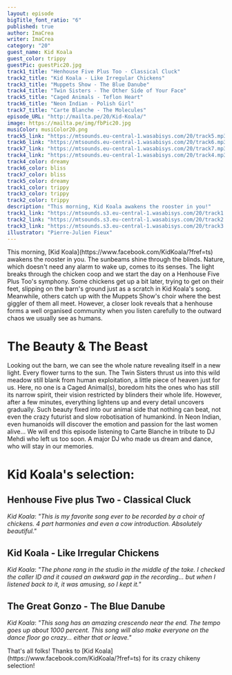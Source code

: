 ```yaml
---
layout: episode
bigTitle_font_ratio: "6"
published: true
author: ImaCrea
writer: ImaCrea
category: "20"
guest_name: Kid Koala
guest_color: trippy
guestPic: guestPic20.jpg
track1_title: "Henhouse Five Plus Too - Classical Cluck"
track2_title: "Kid Koala - Like Irregular Chickens"
track3_title: "Muppets Show - The Blue Danube"
track4_title: "Twin Sisters - The Other Side of Your Face"
track5_title: "Caged Animals - Teflon Heart"
track6_title: "Neon Indian - Polish Girl"
track7_title: "Carte Blanche - The Molecules"
episode_URL: "http://mailta.pe/20/Kid-Koala/"
image: https://mailta.pe/img/fbPic20.jpg
musiColor: musiColor20.png
track5_link: "https://mtsounds.eu-central-1.wasabisys.com/20/track5.mp3"
track6_link: "https://mtsounds.eu-central-1.wasabisys.com/20/track6.mp3"
track7_link: "https://mtsounds.eu-central-1.wasabisys.com/20/track7.mp3"
track4_link: "https://mtsounds.eu-central-1.wasabisys.com/20/track4.mp3"
track4_color: dreamy
track6_color: bliss
track7_color: bliss
track5_color: dreamy
track1_color: trippy
track3_color: trippy
track2_color: trippy
description: "This morning, Kid Koala awakens the rooster in you!"
track1_link: "https://mtsounds.s3.eu-central-1.wasabisys.com/20/track1.mp3"
track2_link: "https://mtsounds.s3.eu-central-1.wasabisys.com/20/track2.mp3"
track3_link: "https://mtsounds.s3.eu-central-1.wasabisys.com/20/track3.mp3"
illustrator: "Pierre-Julien Fieux"
---
```

<p id="introduction">This morning, [Kid Koala](https://www.facebook.com/KidKoala/?fref=ts) awakens the rooster in you. The sunbeams shine through the blinds. Nature, which doesn't need any alarm to wake up, comes to its senses. The light breaks through the chicken coop and we start the day on a Henhouse Five Plus Too's symphony.
Some chickens get up a bit later, trying to get on their feet, slipping on the barn's ground just as a scratch in Kid Koala's song. Meanwhile, others catch up with the Muppets Show's choir where the best giggler of them all meet. However, a closer look reveals that a henhouse forms a well organised community when you listen carefully to the outward chaos we usually see as humans.</p>

# The Beauty & The Beast

Looking out the barn, we can see the whole nature revealing itself in a new light. Every flower turns to the sun. The Twin Sisters thrust us into this wild meadow still blank from human exploitation, a little piece of heaven just for us. Here, no one is a Caged Animal(s), boredom hits the ones who has still its narrow spirit, their vision restricted by blinders their whole life. However, after a few minutes, everything lightens up and every detail uncovers gradually. Such beauty fixed into our animal side that nothing can beat, not even the crazy futurist and slow robotisation of humankind. In Neon Indian, even humanoids will discover the emotion and passion for the last women alive... We will end this episode listening to Carte Blanche in tribute to DJ Mehdi who left us too soon. A major DJ who made us dream and dance, who will stay in our memories.

# Kid Koala's selection:

## Henhouse Five plus Two - Classical Cluck
_Kid Koala_: *"*This is my favorite song ever to be recorded by a choir of chickens. 4 part harmonies and even a cow introduction. Absolutely beautiful.*"*

## Kid Koala - Like Irregular Chickens
_Kid Koala_: *"*The phone rang in the studio in the middle of the take. I checked the caller ID and it caused an awkward gap in the recording... but when I listened back to it, it was amusing, so I kept it.*"*

## The Great Gonzo - The Blue Danube
_Kid Koala_: *"*This song has an amazing crescendo near the end. The tempo goes up about 1000 percent. This song will also make everyone on the dance floor go crazy... either that or leave.*"*

<p id="outroduction">That's all folks! Thanks to [Kid Koala](https://www.facebook.com/KidKoala/?fref=ts) for its crazy chikeny selection!</p>
